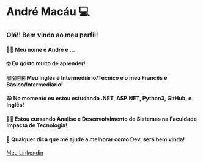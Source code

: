 <!--
### Hi there 👋
**AndreMacau/AndreMacau** is a ✨ _special_ ✨ repository because its `README.md` (this file) appears on your GitHub profile.

Here are some ideas to get you started:

- 🔭 I’m currently working on ...
- 🌱 I’m currently learning ...
- 👯 I’m looking to collaborate on ...
- 🤔 I’m looking for help with ...
- 💬 Ask me about ...
- 📫 How to reach me: ...
- 😄 Pronouns: ...
- ⚡ Fun fact: ...
-->
# André Macáu :computer:

### Olá!! Bem vindo ao meu perfil!
#### :raising_hand_man: Meu nome é André e ...
#### :nerd_face: Eu gosto muito de aprender!
#### :us::fr: Meu Inglês é Intermediário/Técnico e o meu Francês é Básico/Intermediário!
#### :grinning: No momento eu estou estudando .NET, ASP.NET, Python3, GitHub, e Inglês!
#### :man_student: Estou cursando Analise e Desenvolvimento de Sistemas na Faculdade Impacta de Tecnologia!
#### :raised_hands: Qualquer dica que me ajude a melhorar como Dev, será bem vinda!
[Meu Linkendin](https://www.linkedin.com/in/andre-macau83/)
